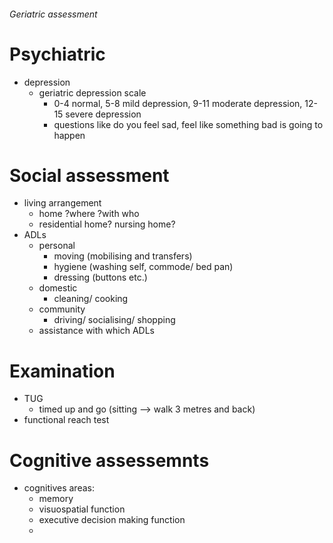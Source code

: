 ###### Geriatric assessment

# Psychiatric
- depression
    + geriatric depression scale
        * 0-4 normal, 5-8 mild depression, 9-11 moderate depression, 12-15 severe depression
        * questions like do you feel sad, feel like something bad is going to happen

# Social assessment
- living arrangement
    + home ?where ?with who
    + residential home? nursing home?
- ADLs
    + personal
        * moving (mobilising and transfers)
        * hygiene (washing self, commode/ bed pan)
        * dressing (buttons etc.)
    + domestic 
        * cleaning/ cooking
    + community
        * driving/ socialising/ shopping
    + assistance with which ADLs


# Examination
- TUG
    + timed up and go (sitting --> walk 3 metres and back)
- functional reach test


# Cognitive assessemnts
- cognitives areas: 
    + memory
    + visuospatial function
    + executive decision making function
    + 
